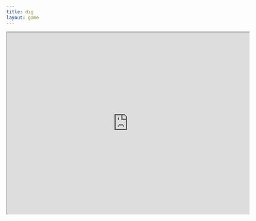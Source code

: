 ```yaml
---
title: dig
layout: game
---
```


<iframe 
    id="gamearea" 
    width="640" 
    height ="480" 
    scrolling="no" 
    src="https://cdn.rawgit.com/dustinpfister/dig/2.7.18/index.html"
>iframe support needed.</iframe>